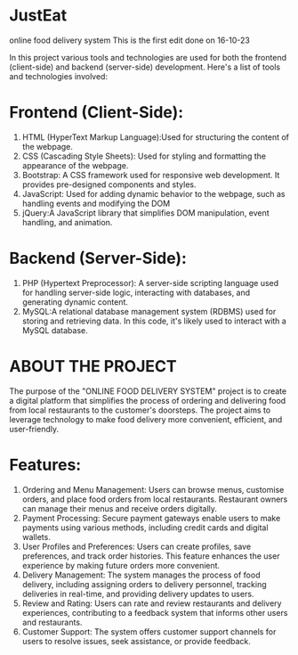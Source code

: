 # JustEat
online food delivery system
This is the first edit done on 16-10-23

In this project various tools and technologies are used for both the frontend (client-side) and backend (server-side) development. Here's a list of tools and technologies involved:
# Frontend (Client-Side):
1. HTML (HyperText Markup Language):Used for structuring the content of the webpage.
2. CSS (Cascading Style Sheets): Used for styling and formatting the appearance of the webpage.
3. Bootstrap: A CSS framework used for responsive web development. It provides pre-designed components and styles.
4. JavaScript: Used for adding dynamic behavior to the webpage, such as handling events and modifying the DOM 
5. jQuery:A JavaScript library that simplifies DOM manipulation, event handling, and animation.

# Backend (Server-Side):
1. PHP (Hypertext Preprocessor): A server-side scripting language used for handling server-side logic, interacting with databases, and generating dynamic content.
2. MySQL:A relational database management system (RDBMS) used for storing and retrieving data. In this code, it's likely used to interact with a MySQL database.

# ABOUT THE PROJECT
The purpose of the "ONLINE FOOD DELIVERY SYSTEM" project is to create a digital platform that simplifies the process of ordering and delivering food from local restaurants to the customer's doorsteps. The project aims to leverage technology to make food delivery more convenient, efficient, and user-friendly.

# Features:
1. Ordering and Menu Management: Users can browse menus, customise orders, and place food orders from local restaurants. Restaurant owners can manage their menus and receive orders digitally.
2. Payment Processing: Secure payment gateways enable users to make payments using various methods, including credit cards and digital wallets.
3. User Profiles and Preferences: Users can create profiles, save preferences, and track order histories. This feature enhances the user experience by making future orders more convenient.
4. Delivery Management: The system manages the process of food delivery, including assigning orders to delivery personnel, tracking deliveries in real-time, and providing delivery updates to users.
5. Review and Rating: Users can rate and review restaurants and delivery experiences, contributing to a feedback system that informs other users and restaurants.
6. Customer Support: The system offers customer support channels for users to resolve issues, seek assistance, or provide feedback.

